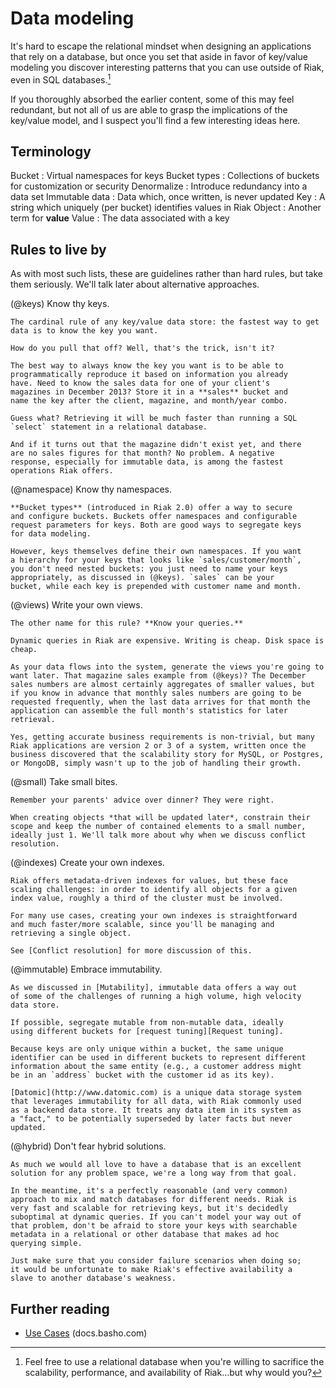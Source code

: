 
# Data modeling

It's hard to escape the relational mindset when designing an
applications that rely on a database, but once you set that aside in
favor of key/value modeling you discover interesting patterns that you
can use outside of Riak, even in SQL databases.[^sql-databases]

[^sql-databases]: Feel free to use a relational database when you're
willing to sacrifice the scalability, performance, and availability of
Riak...but why would you?

If you thoroughly absorbed the earlier content, some of this may feel
redundant, but not all of us are able to grasp the implications of the
key/value model, and I suspect you'll find a few interesting ideas
here.

## Terminology

Bucket
:   Virtual namespaces for keys
Bucket types
:   Collections of buckets for customization or security
Denormalize
:   Introduce redundancy into a data set
Immutable data
:   Data which, once written, is never updated
Key
:   A string which uniquely (per bucket) identifies values in Riak
Object
:   Another term for **value**
Value
:   The data associated with a key


## Rules to live by

As with most such lists, these are guidelines rather than hard rules,
but take them seriously. We'll talk later about alternative
approaches.

(@keys) Know thy keys.

    The cardinal rule of any key/value data store: the fastest way to get
    data is to know the key you want.

    How do you pull that off? Well, that's the trick, isn't it?

    The best way to always know the key you want is to be able to
    programmatically reproduce it based on information you already
    have. Need to know the sales data for one of your client's
    magazines in December 2013? Store it in a **sales** bucket and
    name the key after the client, magazine, and month/year combo.

    Guess what? Retrieving it will be much faster than running a SQL
    `select` statement in a relational database.

    And if it turns out that the magazine didn't exist yet, and there
    are no sales figures for that month? No problem. A negative
    response, especially for immutable data, is among the fastest
    operations Riak offers.

(@namespace) Know thy namespaces.

    **Bucket types** (introduced in Riak 2.0) offer a way to secure
    and configure buckets. Buckets offer namespaces and configurable
    request parameters for keys. Both are good ways to segregate keys
    for data modeling.

    However, keys themselves define their own namespaces. If you want
    a hierarchy for your keys that looks like `sales/customer/month`,
    you don't need nested buckets: you just need to name your keys
    appropriately, as discussed in (@keys). `sales` can be your
    bucket, while each key is prepended with customer name and month.

(@views) Write your own views.

    The other name for this rule? **Know your queries.**

    Dynamic queries in Riak are expensive. Writing is cheap. Disk space is
    cheap.

    As your data flows into the system, generate the views you're going to
    want later. That magazine sales example from (@keys)? The December
    sales numbers are almost certainly aggregates of smaller values, but
    if you know in advance that monthly sales numbers are going to be
    requested frequently, when the last data arrives for that month the
    application can assemble the full month's statistics for later
    retrieval.

    Yes, getting accurate business requirements is non-trivial, but many
    Riak applications are version 2 or 3 of a system, written once the
    business discovered that the scalability story for MySQL, or Postgres,
    or MongoDB, simply wasn't up to the job of handling their growth.

(@small) Take small bites.

    Remember your parents' advice over dinner? They were right.

    When creating objects *that will be updated later*, constrain their
    scope and keep the number of contained elements to a small number,
    ideally just 1. We'll talk more about why when we discuss conflict
    resolution.

(@indexes) Create your own indexes.

    Riak offers metadata-driven indexes for values, but these face
    scaling challenges: in order to identify all objects for a given
    index value, roughly a third of the cluster must be involved.

    For many use cases, creating your own indexes is straightforward
    and much faster/more scalable, since you'll be managing and
    retrieving a single object.

    See [Conflict resolution] for more discussion of this.

(@immutable) Embrace immutability.

    As we discussed in [Mutability], immutable data offers a way out
    of some of the challenges of running a high volume, high velocity
    data store.

    If possible, segregate mutable from non-mutable data, ideally
    using different buckets for [request tuning][Request tuning].

    Because keys are only unique within a bucket, the same unique
    identifier can be used in different buckets to represent different
    information about the same entity (e.g., a customer address might
    be in an `address` bucket with the customer id as its key).

    [Datomic](http://www.datomic.com) is a unique data storage system
    that leverages immutability for all data, with Riak commonly used
    as a backend data store. It treats any data item in its system as
    a "fact," to be potentially superseded by later facts but never
    updated.

(@hybrid) Don't fear hybrid solutions.

    As much we would all love to have a database that is an excellent
    solution for any problem space, we're a long way from that goal.

    In the meantime, it's a perfectly reasonable (and very common)
    approach to mix and match databases for different needs. Riak is
    very fast and scalable for retrieving keys, but it's decidedly
    suboptimal at dynamic queries. If you can't model your way out of
    that problem, don't be afraid to store your keys with searchable
    metadata in a relational or other database that makes ad hoc
    querying simple.

    Just make sure that you consider failure scenarios when doing so;
    it would be unfortunate to make Riak's effective availability a
    slave to another database's weakness.

## Further reading

* [Use Cases](http://docs.basho.com/riak/latest/dev/data-modeling/) (docs.basho.com)
